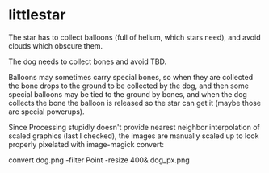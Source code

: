 littlestar
==========

The star has to collect balloons (full of helium, which stars need), and avoid clouds which obscure them.

The dog needs to collect bones and avoid TBD.  

Balloons may sometimes carry special bones, so when they are collected the bone drops to the ground to be collected by the dog, and then some special balloons may be tied to the ground by bones, and when the dog collects the bone the balloon is released so the star can get it (maybe those are special powerups).

Since Processing stupidly doesn't provide nearest neighbor interpolation of scaled graphics (last I checked), the images are manually scaled up to look properly pixelated with image-magick convert:

convert dog.png -filter Point -resize 400& dog_px.png
